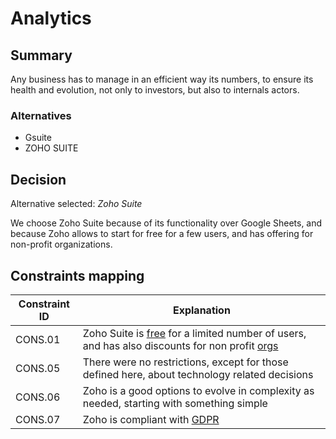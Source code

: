 # Analytics

## Summary

Any business has to manage in an efficient way its numbers, to ensure its health and evolution, not only to investors, but also to internals actors.


### Alternatives

- Gsuite
- ZOHO SUITE

## Decision 

Alternative selected: *Zoho Suite*

We choose Zoho Suite because of its functionality over Google Sheets, and because Zoho allows to start for free for a few users, and has offering for non-profit organizations.

## Constraints mapping

| Constraint ID | Explanation |
| ------------- | ----------- |
| CONS.01 | Zoho Suite is [free](https://www.zoho.com/books/pricing/) for a limited number of users, and has also discounts for non profit [orgs](https://help.zoho.com/portal/en/kb/social/faqs/payments/articles/is-there-a-discount-provided-for-non-profit-organizations) |
| CONS.05 | There were no restrictions, except for those defined here, about technology related decisions |
| CONS.06 | Zoho is a good options to evolve in complexity as needed, starting with something simple |
| CONS.07 | Zoho is compliant with [GDPR](https://www.zoho.com/gdpr.html) |

